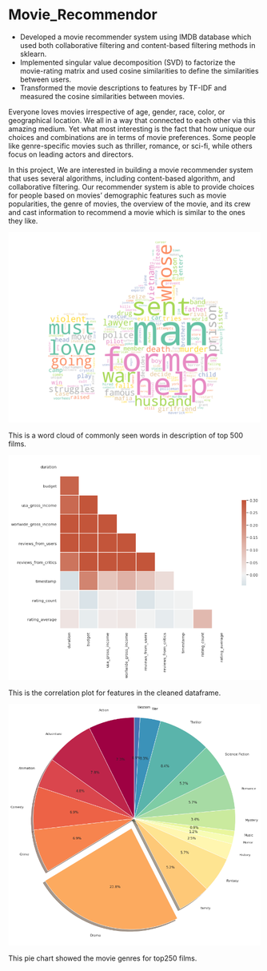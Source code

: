 # Movie_Recommendor

* Developed a movie recommender system using IMDB database which used both collaborative filtering and content-based filtering methods in sklearn.
* Implemented singular value decomposition (SVD) to factorize the movie-rating matrix and used cosine similarities to define the similarities between users.
* Transformed the movie descriptions to features by TF-IDF and measured the cosine similarities between movies.

Everyone loves movies irrespective of age, gender, race, color, or geographical location. We all in a way that connected to each other via this amazing medium. Yet what most interesting is the fact that how unique our choices and combinations are in terms of movie preferences. Some people like genre-specific movies such as thriller, romance, or sci-fi, while others focus on leading actors and directors. 

In this project, We are interested in building a movie recommender system that uses several algorithms, including content-based algorithm, and collaborative filtering. Our recommender system is able to provide choices for people based on movies’ demographic features such as movie popularities, the genre of movies, the overview of the movie, and its crew and cast information to recommend a movie which is similar to the ones they like.

![](images/top500_words.png)

This is a word cloud of commonly seen words in description of top 500 films. 

![](images/movie_correlation.png)

This is the correlation plot for features in the cleaned dataframe. 

![](images/movie_genre.png)

This pie chart showed the movie genres for top250 films.
